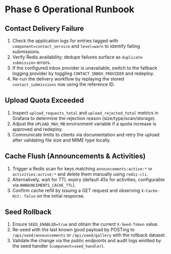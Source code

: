 # Phase 6 Operational Runbook

## Contact Delivery Failure
1. Check the application logs for entries tagged with `component=contact_service` and `level=warn` to identify failing submissions.
2. Verify Redis availability; dedupe failures surface as `duplicate submission` errors.
3. If the configured inbox provider is unavailable, switch to the fallback logging provider by toggling `CONTACT_INBOX_PROVIDER` and redeploy.
4. Re-run the delivery workflow by replaying the stored `contact_submissions` row using the reference ID.

## Upload Quota Exceeded
1. Inspect `upload_requests_total` and `upload_rejected_total` metrics in Grafana to determine the rejection reason (size/type/scan/storage).
2. Adjust the `UPLOAD_MAX_MB` environment variable if a quota increase is approved and redeploy.
3. Communicate limits to clients via documentation and retry the upload after validating file size and MIME type locally.

## Cache Flush (Announcements & Activities)
1. Trigger a Redis scan for keys matching `announcements:active:*` or `activities:active:*` and delete them manually using `redis-cli`.
2. Alternatively, wait for TTL expiry (default 45s for activities, configurable via `ANNOUNCEMENTS_CACHE_TTL`).
3. Confirm cache refill by issuing a GET request and observing `X-Cache-Hit: false` on the initial response.

## Seed Rollback
1. Ensure `SEED_ENABLED=true` and obtain the current `X-Seed-Token` value.
2. Re-seed with the last known good payload by POSTing to `/api/seed/announcements` or `/api/seed/gallery` with the rollback dataset.
3. Validate the change via the public endpoints and audit logs emitted by the seed handler (`component=seed_handler`).
